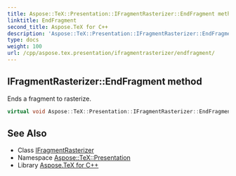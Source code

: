 ```yaml
---
title: Aspose::TeX::Presentation::IFragmentRasterizer::EndFragment method
linktitle: EndFragment
second_title: Aspose.TeX for C++
description: 'Aspose::TeX::Presentation::IFragmentRasterizer::EndFragment method. Ends a fragment to rasterize in C++.'
type: docs
weight: 100
url: /cpp/aspose.tex.presentation/ifragmentrasterizer/endfragment/
---
```

## IFragmentRasterizer::EndFragment method


Ends a fragment to rasterize.

```cpp
virtual void Aspose::TeX::Presentation::IFragmentRasterizer::EndFragment()=0
```

## See Also

* Class [IFragmentRasterizer](../)
* Namespace [Aspose::TeX::Presentation](../../)
* Library [Aspose.TeX for C++](../../../)
